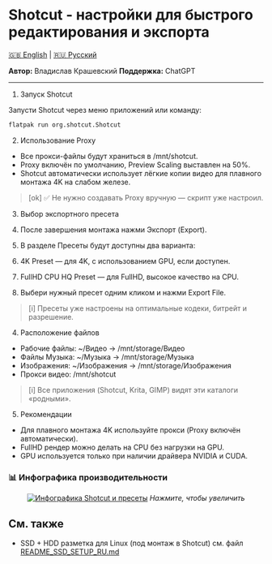 # Shotcut - настройки для быстрого редактирования и экспорта

[🇬🇧 English](docs/EN/README_SHOTCUT_EN.md) | [🇷🇺 Русский](docs/RU/README_SHOTCUT_RU.md)

**Автор:** Владислав Крашевский
**Поддержка:** ChatGPT

---

1. Запуск Shotcut

Запусти Shotcut через меню приложений или команду:
```bash
flatpak run org.shotcut.Shotcut
```

2. Использование Proxy

- Все прокси-файлы будут храниться в /mnt/shotcut.
- Proxy включён по умолчанию, Preview Scaling выставлен на 50%.
- Shotcut автоматически использует лёгкие копии видео для плавного монтажа 4K на слабом железе.

> [ok] ✅ Не нужно создавать Proxy вручную — скрипт уже настроил.

3. Выбор экспортного пресета

  1. После завершения монтажа нажми Экспорт (Export).
  2. В разделе Пресеты будут доступны два варианта:
  3. 4K Preset — для 4K, с использованием GPU, если доступен.
  4. FullHD CPU HQ Preset — для FullHD, высокое качество на CPU.
  5. Выбери нужный пресет одним кликом и нажми Export File.
  > [i] Пресеты уже настроены на оптимальные кодеки, битрейт и разрешение.
  
4. Расположение файлов

- Рабочие файлы: ~/Видео → /mnt/storage/Видео
- Файлы Музыка: ~/Музыка → /mnt/storage/Музыка
- Изображения: ~/Изображения → /mnt/storage/Изображения
- Прокси видео: /mnt/shotcut

> [i] Все приложения (Shotcut, Krita, GIMP) видят эти каталоги «родными».

5. Рекомендации

- Для плавного монтажа 4K используйте прокси (Proxy включён автоматически).
- FullHD рендер можно делать на CPU без нагрузки на GPU.
- GPU используется только при наличии драйвера NVIDIA и CUDA.


### 📊 Инфографика производительности

<div align="center">

[![Инфографика Shotcut и пресеты](images/Backup_Kit_Shotcut_presets_ChatGPTChart)](images/Backup_Kit_Shotcut_presets_ChatGPTChart.png)
*Нажмите, чтобы увеличить*
</div>

## См. также

- SSD + HDD разметка для Linux (под монтаж в Shotcut) см. файл [README_SSD_SETUP_RU.md](docs/RU/README_SSD_SETUP_RU.md)
